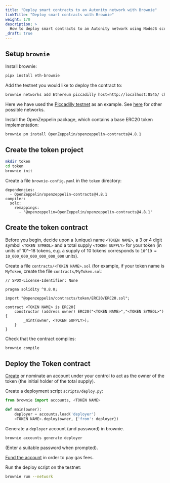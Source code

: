 ```yaml
---
title: "Deploy smart contracts to an Autonity network with Brownie"
linkTitle: "Deploy smart contracts with Brownie"
weight: 170
description: >
  How to deploy smart contracts to an Autonity network using NodeJS scripts, with an ERC20 token contract as an example
_draft: true
---
```


## Setup `brownie`

Install brownie:
```bash
pipx install eth-brownie
```

Add the testnet you would like to deploy the contract to:
```bash
brownie networks add Ethereum piccadilly host=http://localhost:8545/ chainid=65100000
```
Here we have used the [Piccadilly testnet](/networks/testnet-piccadilly/) as an example.  See [here](/networks/) for other possible networks.

Install the OpenZeppelin package, which contains a base ERC20 token implementation:
```bash
brownie pm install OpenZeppelin/openzeppelin-contracts@4.8.1
```

## Create the token project

```bash
mkdir token
cd token
brownie init
```

Create a file `brownie-config.yaml` in the `token` directory:
```
dependencies:
  - OpenZeppelin/openzeppelin-contracts@4.8.1
compiler:
  solc:
    remappings:
      - '@openzeppelin=OpenZeppelin/openzeppelin-contracts@4.8.1'
```

## Create the token contract

Before you begin, decide upon a (unique) name `<TOKEN NAME>`, a 3 or 4
digit symbol `<TOKEN SYMBOL>` and a total supply `<TOKEN SUPPLY>` for
your token (in units of 10^-18 tokens, e.g. a supply of 10 tokens
corresponds to `10^19 = 10_000_000_000_000_000_000` units).

Create a file `contracts/<TOKEN NAME>.sol` (for
example, if your token name is `MyToken`, create the file
`contracts/MyToken.sol`:

```solidity
// SPDX-License-Identifier: None

pragma solidity ^0.8.0;

import "@openzeppelin/contracts/token/ERC20/ERC20.sol";

contract <TOKEN NAME> is ERC20{
    constructor (address owner) ERC20("<TOKEN NAME>","<TOKEN SYMBOL>") {
        _mint(owner, <TOKEN SUPPLY>);
    }
}
```

Check that the contract compiles:
```bash
brownie compile
```

## Deploy the Token contract

[Create](/account-holders/create-acct/) or nominate an account <OWNER>
under your control to act as the owner of the token (the initial
holder of the total supply).

Create a deployment script `scripts/deploy.py`:
```python
from brownie import accounts, <TOKEN NAME>

def main(owner):
    deployer = accounts.load('deployer')
    <TOKEN NAME>.deploy(owner, {'from': deployer})
```

Generate a `deployer` account (and password) in brownie.
```bash
brownie accounts generate deployer
```
(Enter a suitable password when prompted).

[Fund the account](/account-holders/fund-acct/) in order to pay gas fees.

Run the deploy script on the testnet:
```bash
brownie run --network
